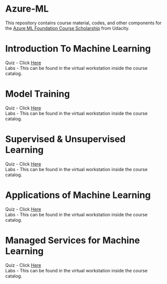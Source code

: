 # Azure-ML
This repository contains course material, codes, and other components for the [Azure ML Foundation Course Scholarship](https://www.udacity.com/scholarships/machine-learning-scholarship-microsoft-azure) from Udacity.  

# Introduction To Machine Learning  
Quiz - Click [Here](https://github.com/Vanditg/Azure-ML/tree/master/Introduction_To_Machine_Learning/Quiz)  
Labs - This can be found in the virtual workstation inside the course catalog.  

# Model Training  
Quiz - Click [Here](https://github.com/Vanditg/Azure-ML/tree/master/Model_Training/Quiz)  
Labs - This can be found in the virtual workstation inside the course catalog.  

# Supervised & Unsupervised Learning  
Quiz - Click [Here](https://github.com/Vanditg/Azure-ML/tree/master/Supervised_and_Unsupervised_Learning/Quiz)  
Labs - This can be found in the virtual workstation inside the course catalog.  

# Applications of Machine Learning  
Quiz - Click [Here](https://github.com/Vanditg/Azure-ML/tree/master/Applications_Of_Machine_Learning/Quiz)  
Labs - This can be found in the virtual workstation inside the course catalog.  

# Managed Services for Machine Learning  
Quiz - Click [Here](https://github.com/Vanditg/Azure-ML/tree/master/Managed_Services_For_Machine_Learning/Quiz)  
Labs - This can be found in the virtual workstation inside the course catalog. 
